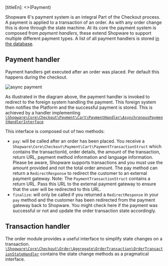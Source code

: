 [titleEn]: <>(Payment)

Shopware 6's payment system is an integral Part of the Checkout process. A payment is applied to a transaction of an order. As with any order change this is done through the state machine. At its core the payment system is composed from *payment handlers*, these extend Shopware to support multiple different payment types. A list of all payment handlers is stored [in the database](./../10-erd/erd-shopware-core-checkout-payment.md). 

## Payment handler

Payment handlers get executed after an order was placed. Per default this happens during the checkout. 

![async payment](./dist/payment-async.png) 

As illustrated in the diagram above, the payment handler is invoked to redirect to the foreign system handling the payment. This foreign system then notifies the Platform and the successful payment is stored. This is achieved by a handler implementing [`\Shopware\Core\Checkout\Payment\Cart\PaymentHandler\AsynchronousPaymentHandlerInterface`](https://github.com/shopware/platform/blob/master/src/Core/Checkout/Payment/Cart/PaymentHandler/AsynchronousPaymentHandlerInterface.php)

This interface is composed out of two methods:

* `pay`: will be called after an order has been placed. 
   You receive a `Shopware\Core\Checkout\Payment\Cart\PaymentTransactionStruct` which contains the transactionId, order details, the amount of the transaction, return URL, payment method information and language information. Please be aware, Shopware supports transactions and you must use the amount provided and not the total order amount. The pay method can return a `RedirectResponse` to redirect the customer to an external payment gateway. 
   Note: The `PaymentTransactionStruct` contains a return URL. Pass this URL to the external payment gateway to ensure that the user will be redirected to this URL.
* `finalize`: will only be called if you returned a `RedirectResponse` in your `pay` method and the customer has been redirected from the payment gateway back to Shopware. You might check here if the payment was successful or not and update the order transaction state accordingly.

## Transaction handler

The order module provides a useful interface to simplify state changes on a transaction. [`\Shopware\Core\Checkout\Order\Aggregate\OrderTransaction\OrderTransactionStateHandler`](https://github.com/shopware/platform/blob/master/src/Core/Checkout/Order/Aggregate/OrderTransaction/OrderTransactionStateHandler.php) contains the state change methods as a pragmatical interface.
